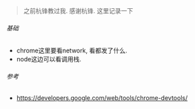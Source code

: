 > 之前杭锋教过我. 感谢杭锋. 这里记录一下

###### 基础

- chrome这里要看network, 看都发了什么.
- node这边可以看调用栈.

###### 参考

- https://developers.google.com/web/tools/chrome-devtools/

